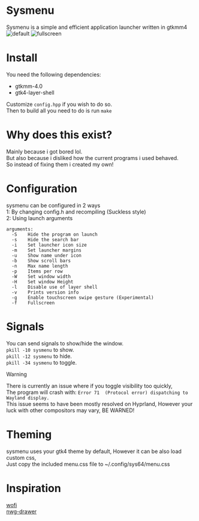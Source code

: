 # Sysmenu
Sysmenu is a simple and efficient application launcher written in gtkmm4<br>
![default](https://github.com/System64fumo/sysmenu/blob/main/preview_default.gif "default")
![fullscreen](https://github.com/System64fumo/sysmenu/blob/main/preview_fullscreen.gif "fullscreen")

# Install
You need the following dependencies:
* gtkmm-4.0
* gtk4-layer-shell

Customize ``config.hpp`` if you wish to do so. <br>
Then to build all you need to do is run ``make``

# Why does this exist?
Mainly because i got bored lol.<br>
But also because i disliked how the current programs i used behaved.<br>
So instead of fixing them i created my own!<br>

# Configuration
sysmenu can be configured in 2 ways<br>
1: By changing config.h and recompiling (Suckless style)<br>
2: Using launch arguments<br>
```
arguments:
  -S	Hide the program on launch
  -s	Hide the search bar
  -i	Set launcher icon size
  -m	Set launcher margins
  -u	Show name under icon
  -b	Show scroll bars
  -n	Max name length
  -p	Items per row
  -W	Set window width
  -H	Set window Height
  -l	Disable use of layer shell
  -v	Prints version info
  -g	Enable touchscreen swipe gesture (Experimental)
  -f	Fullscreen
```

# Signals
You can send signals to show/hide the window.<br>
``pkill -10 sysmenu`` to show.<br>
``pkill -12 sysmenu`` to hide.<br>
``pkill -34 sysmenu`` to toggle.<br>

> [!WARNING]
> There is currently an issue where if you toggle visibility too quickly,<br>
> The program will crash with: ``Error 71  (Protocol error) dispatching to Wayland display.``<br>
> This issue seems to have been mostly resolved on Hyprland, However your luck
> with other compositors may vary, BE WARNED!

# Theming
sysmenu uses your gtk4 theme by default, However it can be also load custom css,<br>
Just copy the included menu.css file to ~/.config/sys64/menu.css<br>

# Inspiration
[wofi](https://hg.sr.ht/~scoopta/wofi)<br>
[nwg-drawer](https://github.com/nwg-piotr/nwg-drawer)<br>

